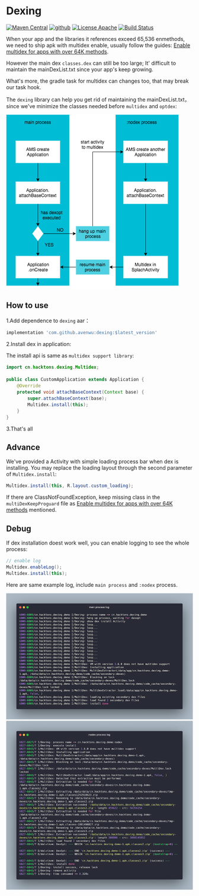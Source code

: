 # Dexing

[![Maven Central](https://img.shields.io/maven-central/v/com.github.avenwu/dexing)](https://search.maven.org/search?q=a:dexing)
[![github](https://img.shields.io/badge/platform-android-ff69b4.svg)](https://github.com/hacktons/convex_bottom_bar)
[![License Apache](https://img.shields.io/badge/license-apache2.0-blue)](http://www.apache.org/licenses/LICENSE-2.0.txt)
[![Build Status](https://travis-ci.com/hacktons/dexing.svg?branch=master)](https://travis-ci.com/hacktons/dexing)


When your app and the libraries it references exceed 65,536 enmethods, we need to ship apk with multidex enable, usually follow the guides:
[Enable multidex for apps with over 64K methods](https://developer.android.com/studio/build/multidex).

However the main dex `classes.dex` can still be too large; It' difficult to maintain the mainDexList.txt since your app's keep growing.

What's more, the gradle task for multidex can changes too, that may break our task hook.

The `dexing` library can help you get rid of maintaining the mainDexList.txt，since we've minimize the classes needed before `multidex` and `optdex`:

![multidex](doc/multidex.png)

## How to use

1.Add dependence to `dexing` aar：

```gradle
implementation 'com.github.avenwu:dexing:$latest_version'
```

2.Install dex in application:

The install api is same as `multidex support library`:

```java
import cn.hacktons.dexing.Multidex;

public class CustomApplication extends Application {
    @Override
    protected void attachBaseContext(Context base) {
        super.attachBaseContext(base);
        Multidex.install(this);
    }
}
```
3.That's all


## Advance

We've provided a Activity with simple loading process bar when dex is installing. You may replace the loading layout through the second parameter of `Multidex.install`:
```java
Multidex.install(this, R.layout.custom_loading);
```

If there are ClassNotFoundException, keep missing class in the `multiDexKeepProguard` file as [Enable multidex for apps with over 64K methods](https://developer.android.com/studio/build/multidex) mentioned.

## Debug
If dex installation doest work well, you can enable logging to see the whole process:

```java
// enable log
Multidex.enableLog();
Multidex.install(this);
```
Here are same example log, include `main process` and `:nodex` process.

<img src="doc/main-process-log.png" alt="main-process-log" width="600"/>

<img src="doc/nodex-process-log.png" alt="nodex-process-log" width="600"/>